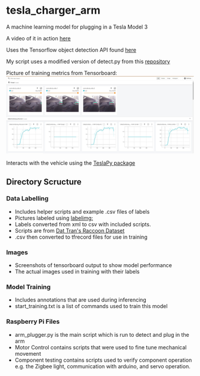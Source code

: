 # tesla_charger_arm
A machine learning model for plugging in a Tesla Model 3

A video of it in action [here](https://www.youtube.comwatchv=octvXMaTG44&t)

Uses the Tensorflow object detection API found [here](https://github.comtensorflowmodelstreemasterresearchobject_detection)

My script uses a modified version of detect.py from this [repository](https://github.comtensorflowexamplestreemasterliteexamplesobject_detectionraspberry_pi)

Picture of training metrics from Tensorboard:
![Network Performance Metrics](/Images/Screenshots/tensorboard_screenshot_1.jpg)

Interacts with the vehicle using the [TeslaPy package](https://github.com/tdorssers/TeslaPy)

## Directory Scructure
### Data Labelling
- Includes helper scripts and example .csv files of labels
- Pictures labeled using [labelimg:](https://github.com/heartexlabs/labelImg)
- Labels converted from xml to csv with included scripts.
- Scripts are from [Dat Tran's Raccoon Dataset](https://github.com/datitran/raccoon_dataset)
- .csv then converted to tfrecord files for use in training

### Images
- Screenshots of tensorboard output to show model performance
- The actual images used in training with their labels

### Model Training
- Includes annotations that are used during inferencing
- start_training.txt is a list of commands used to train this model

### Raspberry Pi Files
- arm_plugger.py is the main script which is run to detect and
plug in the arm
- Motor Control contains scripts that were used to fine tune
mechanical movement
- Component testing contains scripts used to verify component
operation e.g. the Zigbee light, communication with arduino,
and servo operation.
